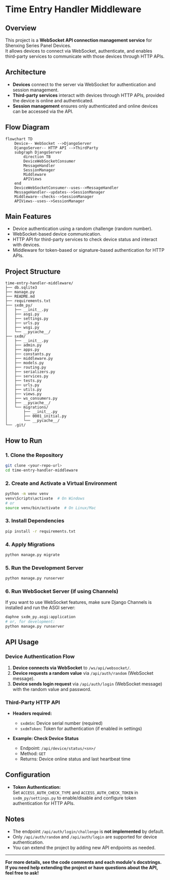 # Time Entry Handler Middleware

## Overview

This project is a **WebSocket API connection management service** for Shenxing Series Panel Devices.  
It allows devices to connect via WebSocket, authenticate, and enables third-party services to communicate with those devices through HTTP APIs.

## Architecture

- **Devices** connect to the server via WebSocket for authentication and session management.
- **Third-party services** interact with devices through HTTP APIs, provided the device is online and authenticated.
- **Session management** ensures only authenticated and online devices can be accessed via the API.

## Flow Diagram

```mermaid
flowchart TD
    Device-- WebSocket -->DjangoServer
    DjangoServer-- HTTP API -->ThirdParty
    subgraph DjangoServer
        direction TB
        DeviceWebSocketConsumer
        MessageHandler
        SessionManager
        Middleware
        APIViews
    end
    DeviceWebSocketConsumer--uses-->MessageHandler
    MessageHandler--updates-->SessionManager
    Middleware--checks-->SessionManager
    APIViews--uses-->SessionManager
```

## Main Features

- Device authentication using a random challenge (random number).
- WebSocket-based device communication.
- HTTP API for third-party services to check device status and interact with devices.
- Middleware for token-based or signature-based authentication for HTTP APIs.

## Project Structure

```
time-entry-handler-middleware/
├── db.sqlite3
├── manage.py
├── README.md
├── requirements.txt
├── sxdm_py/
│   ├── __init__.py
│   ├── asgi.py
│   ├── settings.py
│   ├── urls.py
│   ├── wsgi.py
│   └── __pycache__/
├── sxdm/
│   ├── __init__.py
│   ├── admin.py
│   ├── apps.py
│   ├── constants.py
│   ├── middleware.py
│   ├── models.py
│   ├── routing.py
│   ├── serializers.py
│   ├── services.py
│   ├── tests.py
│   ├── urls.py
│   ├── utils.py
│   ├── views.py
│   ├── ws_consumers.py
│   ├── __pycache__/
│   └── migrations/
│       ├── __init__.py
│       ├── 0001_initial.py
│       └── __pycache__/
└── .git/
```

## How to Run

### 1. **Clone the Repository**

```sh
git clone <your-repo-url>
cd time-entry-handler-middleware
```

### 2. **Create and Activate a Virtual Environment**

```sh
python -m venv venv
venv\Scripts\activate  # On Windows
# or
source venv/bin/activate  # On Linux/Mac
```

### 3. **Install Dependencies**

```sh
pip install -r requirements.txt
```

### 4. **Apply Migrations**

```sh
python manage.py migrate
```

### 5. **Run the Development Server**

```sh
python manage.py runserver
```

### 6. **Run WebSocket Server (if using Channels)**

If you want to use WebSocket features, make sure Django Channels is installed and run the ASGI server:

```sh
daphne sxdm_py.asgi:application
# or, for development:
python manage.py runserver
```

## API Usage

### Device Authentication Flow

1. **Device connects via WebSocket** to `/ws/api/websocket/`.
2. **Device requests a random value** via `/api/auth/random` (WebSocket message).
3. **Device sends login request** via `/api/auth/login` (WebSocket message) with the random value and password.

### Third-Party HTTP API

- **Headers required:**
  - `sxdmSn`: Device serial number (required)
  - `sxdmToken`: Token for authentication (if enabled in settings)

- **Example: Check Device Status**
  - Endpoint: `/api/device/status/<sn>/`
  - Method: `GET`
  - Returns: Device online status and last heartbeat time

## Configuration

- **Token Authentication:**  
  Set `ACCESS_AUTH_CHECK_TYPE` and `ACCESS_AUTH_CHECK_TOKEN` in `sxdm_py/settings.py` to enable/disable and configure token authentication for HTTP APIs.

## Notes

- The endpoint `/api/auth/login/challenge` is **not implemented** by default.
- Only `/api/auth/random` and `/api/auth/login` are supported for device authentication.
- You can extend the project by adding new API endpoints as needed.

---

**For more details, see the code comments and each module's docstrings. If you need help extending the project or have questions about the API, feel free to ask!**